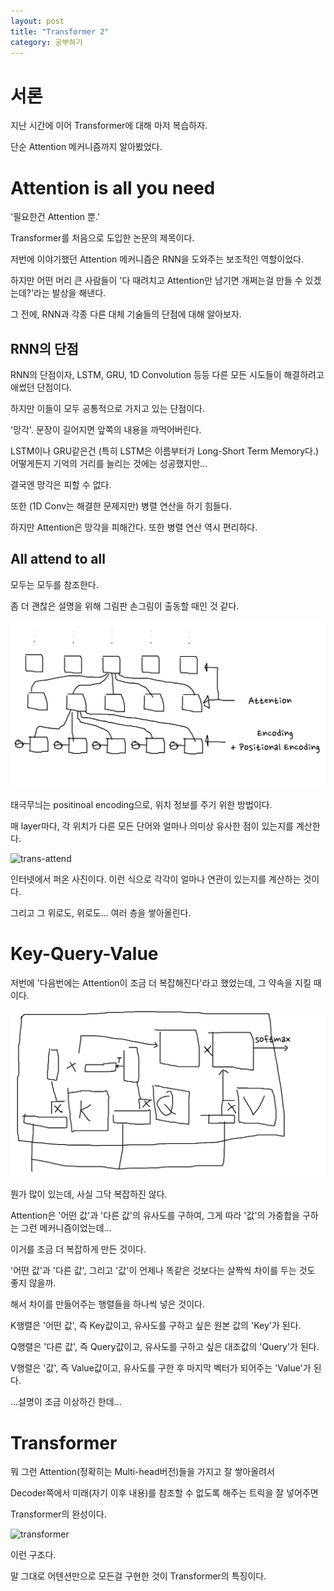 ```yaml
---
layout: post
title: "Transformer 2"
category: 공부하기
---
```


# 서론

지난 시간에 이어 Transformer에 대해 마저 복습하자.

단순 Attention 메커니즘까지 알아봤었다.

# Attention is all you need

'필요한건 Attention 뿐.'

Transformer를 처음으로 도입한 논문의 제목이다.

저번에 이야기했던 Attention 메커니즘은 RNN을 도와주는 보조적인 역할이었다.

하지만 어떤 머리 큰 사람들이 '다 때려치고 Attention만 남기면 개쩌는걸 만들 수 있겠는데?'라는 발상을 해낸다.

그 전에, RNN과 각종 다른 대체 기술들의 단점에 대해 알아보자.

## RNN의 단점

RNN의 단점이자, LSTM, GRU, 1D Convolution 등등 다른 모든 시도들이 해결하려고 애썼던 단점이다.

하지만 이들이 모두 공통적으로 가지고 있는 단점이다.

'망각'. 문장이 길어지면 앞쪽의 내용을 까먹어버린다.

LSTM이나 GRU같은건 (특히 LSTM은 이름부터가 Long-Short Term Memory다.) 어떻게든지 기억의 거리를 늘리는 것에는 성공했지만...

결국엔 망각은 피할 수 없다.

또한 (1D Conv는 해결한 문제지만) 병렬 연산을 하기 힘들다.

하지만 Attention은 망각을 피해간다. 또한 병렬 연산 역시 편리하다.

## All attend to all

모두는 모두를 참조한다.

좀 더 괜찮은 설명을 위해 그림판 손그림이 출동할 때인 것 같다.

![transformer](/images/transformer.png)

태극무늬는 positinoal encoding으로, 위치 정보를 주기 위한 방법이다.

매 layer마다, 각 위치가 다른 모든 단어와 얼마나 의미상 유사한 점이 있는지를 계산한다.

![trans-attend](https://wikidocs.net/images/page/31379/transformer10.png)

인터넷에서 퍼온 사진이다. 이런 식으로 각각이 얼마나 연관이 있는지를 계산하는 것이다.

그리고 그 위로도, 위로도... 여러 층을 쌓아올린다.

# Key-Query-Value

저번에 '다음번에는 Attention이 조금 더 복잡해진다'라고 했었는데, 그 약속을 지킬 때이다.

![kqv](/images/kqv.png)

뭔가 많이 있는데, 사실 그닥 복잡하진 않다.

Attention은 '어떤 값'과 '다른 값'의 유사도를 구하여, 그게 따라 '값'의 가중합을 구하는 그런 메커니즘이었는데...

이거를 조금 더 복잡하게 만든 것이다.

'어떤 값'과 '다른 값', 그리고 '값'이 언제나 똑같은 것보다는 살짝씩 차이를 두는 것도 좋지 않을까.

해서 차이를 만들어주는 행렬들을 하나씩 넣은 것이다.

K행렬은 '어떤 값', 즉 Key값이고, 유사도를 구하고 싶은 원본 값의 'Key'가 된다.

Q행렬은 '다른 값', 즉 Query값이고, 유사도를 구하고 싶은 대조값의 'Query'가 된다.

V행렬은 '값', 즉 Value값이고, 유사도를 구한 후 마지막 벡터가 되어주는 'Value'가 된다.

...설명이 조금 이상하긴 한데...

# Transformer

뭐 그런 Attention(정확히는 Multi-head버전)들을 가지고 잘 쌓아올려서

Decoder쪽에서 미래(자기 이후 내용)를 참조할 수 없도록 해주는 트릭을 잘 넣어주면

Transformer의 완성이다.

![transformer](https://wikidocs.net/images/page/31379/transformer_from_encoder_to_decoder.PNG)

이런 구조다.

말 그대로 어텐션만으로 모든걸 구현한 것이 Transformer의 특징이다.
